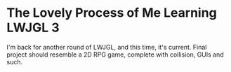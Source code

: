 # The Lovely Process of Me Learning LWJGL 3

I'm back for another round of LWJGL, and this time, it's current. Final project should resemble a 2D RPG game, complete with collision, GUIs and such. 

